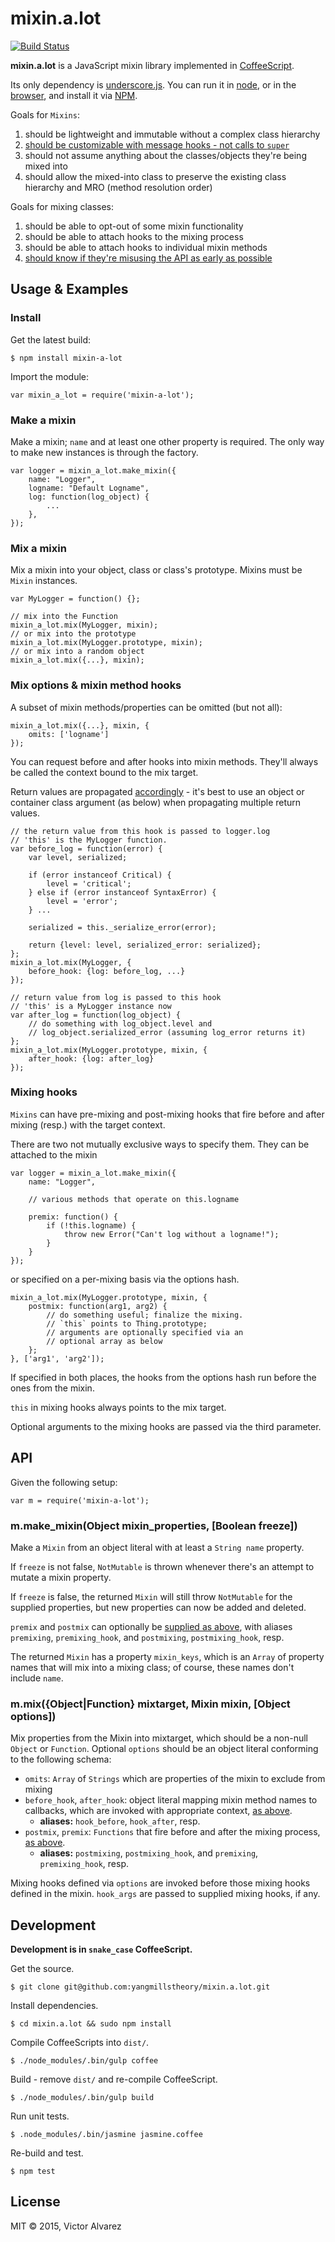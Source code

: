 # mixin.a.lot

[![Build Status](https://travis-ci.org/yangmillstheory/mixin.a.lot.svg?branch=master)](https://travis-ci.org/yangmillstheory/mixin.a.lot)

**mixin.a.lot** is a JavaScript mixin library implemented in [CoffeeScript](http://www.coffeescript.org).

Its only dependency is [underscore.js](http://underscorejs.org/). You can run it in [node](https://nodejs.org/), or in the [browser](http://browserify.org/), and install it via [NPM](https://www.npmjs.com/package/mixin-a-lot).

Goals for `Mixins`: 

1. should be lightweight and immutable without a complex class hierarchy
2. [should be customizable with message hooks - not calls to `super`](https://en.wikipedia.org/wiki/Composition_over_inheritance)
3. should not assume anything about the classes/objects they're being mixed into
4. should allow the mixed-into class to preserve the existing class hierarchy and MRO (method resolution order) 

Goals for mixing classes:

1. should be able to opt-out of some mixin functionality
2. should be able to attach hooks to the mixing process
3. should be able to attach hooks to individual mixin methods
4. [should know if they're misusing the API as early as possible](http://stackoverflow.com/a/2807375/2419669)

## Usage & Examples

### Install

Get the latest build:

    $ npm install mixin-a-lot
    
Import the module:

    var mixin_a_lot = require('mixin-a-lot');

### Make a mixin

Make a mixin; `name` and at least one other property is required. The only way to make new instances is through the factory.

    var logger = mixin_a_lot.make_mixin({
        name: "Logger",
        logname: "Default Logname",
        log: function(log_object) {
            ...
        },
    });

### Mix a mixin

Mix a mixin into your object, class or class's prototype. Mixins must be `Mixin` instances.

    var MyLogger = function() {};

    // mix into the Function
    mixin_a_lot.mix(MyLogger, mixin);
    // or mix into the prototype
    mixin_a_lot.mix(MyLogger.prototype, mixin);
    // or mix into a random object
    mixin_a_lot.mix({...}, mixin);

### <a name="mixin-method-hooks"></a> Mix options & mixin method hooks

A subset of mixin methods/properties can be omitted (but not all):
    
    mixin_a_lot.mix({...}, mixin, {
        omits: ['logname']
    });
    
You can request before and after hooks into mixin methods. They'll always be called the context bound to the mix target.

Return values are propagated [accordingly](http://www.catb.org/~esr/writings/taoup/html/ch01s06.html#id2878339) - 
it's best to use an object or container class argument (as below) when propagating multiple return values.
    
    // the return value from this hook is passed to logger.log
    // 'this' is the MyLogger function. 
    var before_log = function(error) {
        var level, serialized;
    
        if (error instanceof Critical) {
            level = 'critical';
        } else if (error instanceof SyntaxError) {
            level = 'error';
        } ...
        
        serialized = this._serialize_error(error); 
        
        return {level: level, serialized_error: serialized}; 
    };
    mixin_a_lot.mix(MyLogger, {
        before_hook: {log: before_log, ...}
    });
    
    // return value from log is passed to this hook
    // 'this' is a MyLogger instance now
    var after_log = function(log_object) {
        // do something with log_object.level and 
        // log_object.serialized_error (assuming log_error returns it)
    };
    mixin_a_lot.mix(MyLogger.prototype, mixin, {
        after_hook: {log: after_log}
    });

### <a name="mixing-hooks"></a> Mixing hooks
    
`Mixins` can have pre-mixing and post-mixing hooks that fire before and after mixing (resp.) with the target context.

There are two not mutually exclusive ways to specify them. They can be attached to the mixin 

    var logger = mixin_a_lot.make_mixin({
        name: "Logger",
           
        // various methods that operate on this.logname    
        
        premix: function() {
            if (!this.logname) {
                throw new Error("Can't log without a logname!");
            }
        }
    });
   
or specified on a per-mixing basis via the options hash.  
    
    mixin_a_lot.mix(MyLogger.prototype, mixin, {
        postmix: function(arg1, arg2) {
            // do something useful; finalize the mixing.
            // `this` points to Thing.prototype;
            // arguments are optionally specified via an 
            // optional array as below
        };
    }, ['arg1', 'arg2']);
    
If specified in both places, the hooks from the options hash run before the ones from the mixin. 

`this` in mixing hooks always points to the mix target.

Optional arguments to the mixing hooks are passed via the third parameter.  

## API

Given the following setup:

    var m = require('mixin-a-lot');
    

### m.make_mixin(Object mixin_properties, [Boolean freeze])

Make a `Mixin` from an object literal with at least a `String name` property. 

If `freeze` is not false, `NotMutable` is thrown whenever there's an attempt to mutate a mixin property.

If `freeze` is false, the returned `Mixin` will still throw `NotMutable` for the supplied properties, but new properties can now be added and deleted.

`premix` and `postmix` can optionally be [supplied as above](#mixing-hooks), with aliases `premixing`, `premixing_hook`, and `postmixing`, `postmixing_hook`, resp.

The returned `Mixin` has a property `mixin_keys`, which is an `Array` of property names that will mix into a mixing class; of course, these names don't include `name`.

### <a name="mix"></a> m.mix({Object|Function} mixtarget, Mixin mixin, [Object options])

Mix properties from the Mixin into mixtarget, which should be a non-null `Object` or `Function`. Optional `options` should be an object literal conforming to the following schema:
 
* `omits`: `Array` of `Strings` which are properties of the mixin to exclude from mixing
* `before_hook`, `after_hook`: object literal mapping mixin method names to callbacks, which are invoked with appropriate context, [as above](#mixin-method-hooks).
    * **aliases:** `hook_before`, `hook_after`, resp. 
* `postmix`, `premix`: `Functions` that fire before and after the mixing process, [as above](#mixing-hooks).
    * **aliases:** `postmixing`, `postmixing_hook`, and `premixing`, `premixing_hook`, resp.

Mixing hooks defined via `options` are invoked before those mixing hooks defined in the mixin. `hook_args` are passed to supplied mixing hooks, if any.

## Development

**Development is in `snake_case` CoffeeScript.**

Get the source.

    $ git clone git@github.com:yangmillstheory/mixin.a.lot.git

Install dependencies.
    
    $ cd mixin.a.lot && sudo npm install
    
Compile CoffeeScripts into `dist/`.

    $ ./node_modules/.bin/gulp coffee

Build - remove `dist/` and re-compile CoffeeScript.

    $ ./node_modules/.bin/gulp build
   
Run unit tests.

    $ .node_modules/.bin/jasmine jasmine.coffee

Re-build and test.

    $ npm test 
   
## License

MIT © 2015, Victor Alvarez